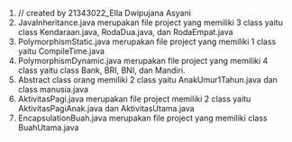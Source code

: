 1. // created by 21343022_Ella Dwipujana Asyani
2. JavaInheritance.java merupakan file project yang memiliki 3 class yaitu class Kendaraan.java, RodaDua.java, dan RodaEmpat.java
3. PolymorphismStatic.java merupakan file project yang memiliki 1 class yaitu  CompileTime.java
4. PolymorphismDynamic.java merupakan file project yang memiliki 4 class yaitu class Bank, BRI, BNI, dan Mandiri.
5. Abstract class orang memiliki 2 class yaitu AnakUmur1Tahun.java dan class manusia.java
6. AktivitasPagi.java merupakan file project memiliki 2 class yaitu AktivitasPagiAnak.java dan AktivitasUtama.java
7. EncapsulationBuah.java merupakan file project yang memiliki class BuahUtama.java
